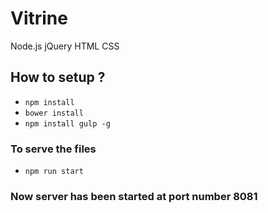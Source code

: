 # Vitrine
Node.js jQuery HTML CSS


## How to setup ?
- `npm install`
- `bower install`
- `npm install gulp -g`


### To serve the files

 - `npm run start`

### Now server has been started at port number 8081